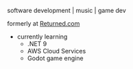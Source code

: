 software development | music | game dev

formerly at [Returned.com](https://www.returned.com/)

- currently learning
  - .NET 9
  - AWS Cloud Services
  - Godot game engine
